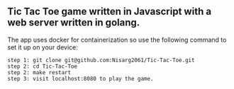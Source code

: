 ## Tic Tac Toe game written in Javascript with a web server written in golang.
The app uses docker for containerization so use the following command to set it up on your device: 
```
step 1: git clone git@github.com:Nisarg2061/Tic-Tac-Toe.git
step 2: cd Tic-Tac-Toe
step 2: make restart
step 3: visit localhost:8080 to play the game. 
```
